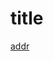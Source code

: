 # title

[addr](https://www.freecodecamp.org/news/imperative-vs-declarative-programming-283e96bf8aea/#.f9p7m4x46)
